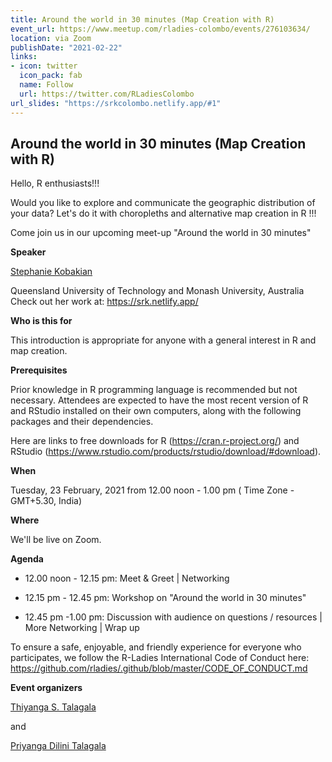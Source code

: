 ```yaml
---
title: Around the world in 30 minutes (Map Creation with R)
event_url: https://www.meetup.com/rladies-colombo/events/276103634/
location: via Zoom
publishDate: "2021-02-22"
links:
- icon: twitter
  icon_pack: fab
  name: Follow
  url: https://twitter.com/RLadiesColombo
url_slides: "https://srkcolombo.netlify.app/#1"
---
```


## Around the world in 30 minutes (Map Creation with R)

Hello, R enthusiasts!!!

Would you like to explore and communicate the geographic distribution of your data? Let's do it with choropleths and alternative map creation in R !!!

Come join us in our upcoming meet-up "Around the world in 30 minutes"

**Speaker**

[Stephanie Kobakian](https://srk.netlify.app/)

Queensland University of Technology and Monash University, Australia
Check out her work at: https://srk.netlify.app/

**Who is this for**

This introduction is appropriate for anyone with a general interest in R and map creation.

**Prerequisites**

Prior knowledge in R programming language is recommended but not necessary. Attendees are expected to have the most recent version of R and RStudio installed on their own computers, along with the following packages and their dependencies.

Here are links to free downloads for R (https://cran.r-project.org/) and RStudio (https://www.rstudio.com/products/rstudio/download/#download).

**When**

Tuesday, 23 February, 2021 from 12.00 noon - 1.00 pm ( Time Zone - GMT+5.30, India)

**Where**

We'll be live on Zoom.


**Agenda**

- 12.00 noon - 12.15 pm: Meet & Greet | Networking

- 12.15 pm - 12.45 pm: Workshop on "Around the world in 30 minutes"

- 12.45 pm -1.00 pm: Discussion with audience on questions / resources | More Networking | Wrap up

To ensure a safe, enjoyable, and friendly experience for everyone who participates, we follow the R-Ladies International Code of Conduct here: https://github.com/rladies/.github/blob/master/CODE_OF_CONDUCT.md

**Event organizers**

[Thiyanga S. Talagala](https://thiyanga.netlify.app/)

and

[Priyanga Dilini Talagala](https://prital.netlify.app/)
